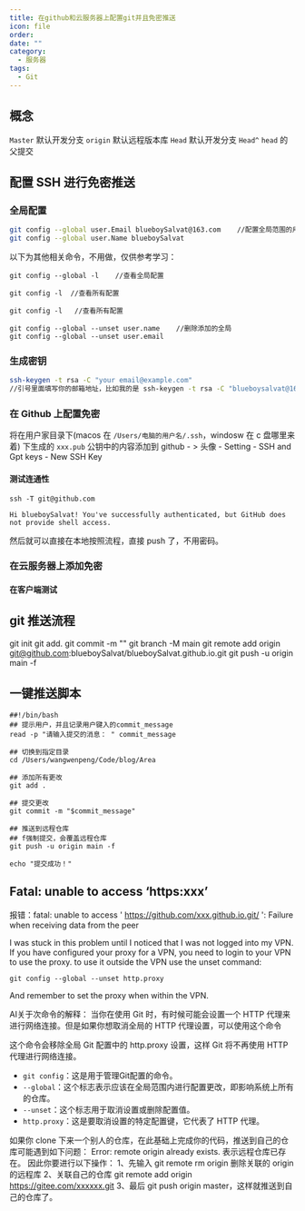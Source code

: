 ```yaml
---
title: 在github和云服务器上配置git并且免密推送
icon: file
order: 
date: ""
category:
  - 服务器
tags:
  - Git
---
```

## 概念
`Master` 默认开发分支
`origin` 默认远程版本库
`Head` 默认开发分支
`Head^` `head` 的父提交


## 配置 SSH 进行免密推送

### 全局配置
```bash
git config --global user.Email blueboySalvat@163.com    //配置全局范围的用户名和邮箱
git config --global user.Name blueboySalvat
```

以下为其他相关命令，不用做，仅供参考学习：
```shell
git config --global -l    //查看全局配置

git config -l  //查看所有配置

git config -l   //查看所有配置

git config --global --unset user.name    //删除添加的全局
git config --global --unset user.email
```
### 生成密钥
```bash
ssh-keygen -t rsa -C "your email@example.com" 
//引号里面填写你的邮箱地址，比如我的是 ssh-keygen -t rsa -C "blueboysalvat@163.com" 
```
### 在 Github 上配置免密
将在用户家目录下(macos 在 `/Users/电脑的用户名/.ssh`，windosw 在 c 盘哪里来着) 下生成的 `xxx.pub` 公钥中的内容添加到 github - > 头像 - Setting - SSH and Gpt keys - New SSH Key

#### 测试连通性
```shell
ssh -T git@github.com
```
```shell
Hi blueboySalvat! You've successfully authenticated, but GitHub does not provide shell access.
```

然后就可以直接在本地按照流程，直接 push 了，不用密码。

### 在云服务器上添加免密

#### 在客户端测试




## git 推送流程
git init
git add.
git commit -m ""
git branch -M main
git remote add origin git@github.com:blueboySalvat/blueboySalvat.github.io.git
git push -u origin main -f 

## 一键推送脚本
```shell
##!/bin/bash
## 提示用户，并且记录用户键入的commit_message
read -p "请输入提交的消息： " commit_message

## 切换到指定目录
cd /Users/wangwenpeng/Code/blog/Area

## 添加所有更改
git add .

## 提交更改
git commit -m "$commit_message"

## 推送到远程仓库
## f强制提交，会覆盖远程仓库
git push -u origin main -f

echo "提交成功！"
```
## Fatal: unable to access ‘https:xxx’

报错：fatal: unable to access ' https://github.com/xxx.github.io.git/ ': Failure when receiving data from the peer

I was stuck in this problem until I noticed that I was not logged into my VPN.
If you have configured your proxy for a VPN, you need to login to your VPN to use the proxy.
to use it outside the VPN use the unset command:
```
git config --global --unset http.proxy
```
And remember to set the proxy when within the VPN.

AI关于次命令的解释：
当你在使用 Git 时，有时候可能会设置一个 HTTP 代理来进行网络连接。但是如果你想取消全局的 HTTP 代理设置，可以使用这个命令

这个命令会移除全局 Git 配置中的 http.proxy 设置，这样 Git 将不再使用 HTTP 代理进行网络连接。

- `git config`：这是用于管理Git配置的命令。
- `--global`：这个标志表示应该在全局范围内进行配置更改，即影响系统上所有的仓库。
- `--unset`：这个标志用于取消设置或删除配置值。
- `http.proxy`：这是要取消设置的特定配置键，它代表了 HTTP 代理。

如果你 clone 下来一个别人的仓库，在此基础上完成你的代码，推送到自己的仓库可能遇到如下问题：
Error: remote origin already exists. 表示远程仓库已存在。
因此你要进行以下操作：
1、先输入 git remote rm origin 删除关联的 origin 的远程库
2、关联自己的仓库 git remote add origin https://gitee.com/xxxxxx.git
3、最后 git push origin master，这样就推送到自己的仓库了。

